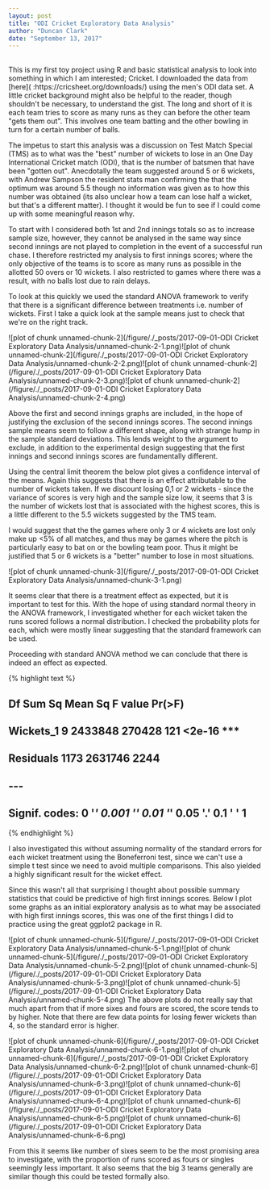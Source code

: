 ```yaml
---
layout: post
title: "ODI Cricket Exploratory Data Analysis"
author: "Duncan Clark"
date: "September 13, 2017"
---
```



<br>
This is my first toy project using R and basic statistical analysis to look into something in which I am interested; Cricket. I downloaded the data from [here]( :https://cricsheet.org/downloads/) using the men's ODI data set. A little cricket background might also be helpful to the reader, though shouldn't be necessary, to understand the gist. The long and short of it is each team tries to score as many runs as they can  before the other team "gets them out". This involves one team batting and the other bowling in turn for a certain number of balls.

The impetus to start this analysis was a discussion on Test Match Special (TMS) as to what was the "best" number of wickets to lose in an One Day International Cricket match (ODI), that is the number of batsmen that have been "gotten out". Anecdotally the team suggested around 5 or 6 wickets, with Andrew Sampson the resident stats man confirming the that the optimum was around 5.5 though no information was given as to how this number was obtained (its also unclear how a team can lose half a wicket, but that's a different matter). I thought it would be fun to see if I could come up with some meaningful reason why.

To start with I considered both 1st and 2nd innings totals so as to increase sample size, however, they cannot be analysed in the same way since second innings are not played to completion in the event of a successful run chase. I therefore restricted my analysis to first innings scores; where the only objective of the teams is to score as many runs as possible in the allotted 50 overs or 10 wickets. I also restricted to games where there was a result, with no balls lost due to rain delays.



To look at this quickly we used the standard ANOVA framework to verify that there is a significant difference between treatments i.e. number of wickets. First I take a quick look at the sample means just to check that we're on the right track.

![plot of chunk unnamed-chunk-2](/figure/./_posts/2017-09-01-ODI Cricket Exploratory Data Analysis/unnamed-chunk-2-1.png)![plot of chunk unnamed-chunk-2](/figure/./_posts/2017-09-01-ODI Cricket Exploratory Data Analysis/unnamed-chunk-2-2.png)![plot of chunk unnamed-chunk-2](/figure/./_posts/2017-09-01-ODI Cricket Exploratory Data Analysis/unnamed-chunk-2-3.png)![plot of chunk unnamed-chunk-2](/figure/./_posts/2017-09-01-ODI Cricket Exploratory Data Analysis/unnamed-chunk-2-4.png)

Above the first and second innings graphs are included, in the hope of justifying the exclusion of the second innings scores. The second innings sample means seem to follow a different shape, along with strange hump in the sample standard deviations. This lends weight to the argument to exclude, in addition to the experimental design suggesting that the first innings and second innings scores are fundamentally different.

Using the central limit theorem the below plot gives a confidence interval of the means. Again this suggests that there is an effect attributable to the number of wickets taken. If we discount losing 0,1 or 2 wickets - since the variance of scores is very high and the sample size low, it seems that 3 is the number of wickets lost that is associated with the highest scores, this is a little different to the 5.5 wickets suggested by the TMS team.

I would suggest that the the games where only 3 or 4 wickets are lost  only make up <5% of all matches, and thus may be games where the pitch is particularly easy to bat on or the bowling team poor. Thus it might be justified that 5 or 6 wickets is a "better" number to lose in most situations.

![plot of chunk unnamed-chunk-3](/figure/./_posts/2017-09-01-ODI Cricket Exploratory Data Analysis/unnamed-chunk-3-1.png)

It seems clear that there is a treatment effect as expected, but it is important to test for this. With the hope of using standard normal theory in the ANOVA framework, I investigated whether for each wicket taken the runs scored follows a normal distribution. I checked the probability plots for each, which were mostly linear suggesting that the standard framework can be used.

Proceeding with standard ANOVA method we can conclude that there is indeed an effect as expected. 


{% highlight text %}
##               Df  Sum Sq Mean Sq F value Pr(>F)    
## Wickets_1      9 2433848  270428     121 <2e-16 ***
## Residuals   1173 2631746    2244                   
## ---
## Signif. codes:  0 '***' 0.001 '**' 0.01 '*' 0.05 '.' 0.1 ' ' 1
{% endhighlight %}

I also investigated this without assuming normality of the standard errors for each wicket treatment using the Boneferroni test, since we can't use a simple t test since we need to avoid multiple comparisons. This also yielded a highly significant result for the wicket effect.

Since this wasn't all that surprising I thought about possible summary statistics that could be predictive of high first innings scores. Below I plot some graphs as an initial exploratory analysis as to what may be associated with high first innings scores, this was one of the first things I did to practice using the great ggplot2 package in R.

![plot of chunk unnamed-chunk-5](/figure/./_posts/2017-09-01-ODI Cricket Exploratory Data Analysis/unnamed-chunk-5-1.png)![plot of chunk unnamed-chunk-5](/figure/./_posts/2017-09-01-ODI Cricket Exploratory Data Analysis/unnamed-chunk-5-2.png)![plot of chunk unnamed-chunk-5](/figure/./_posts/2017-09-01-ODI Cricket Exploratory Data Analysis/unnamed-chunk-5-3.png)![plot of chunk unnamed-chunk-5](/figure/./_posts/2017-09-01-ODI Cricket Exploratory Data Analysis/unnamed-chunk-5-4.png)
The above plots do not really say that much apart from that if more sixes and fours are scored, the score tends to by higher. Note that there are few data points for losing fewer wickets than 4, so the standard error is higher. 


![plot of chunk unnamed-chunk-6](/figure/./_posts/2017-09-01-ODI Cricket Exploratory Data Analysis/unnamed-chunk-6-1.png)![plot of chunk unnamed-chunk-6](/figure/./_posts/2017-09-01-ODI Cricket Exploratory Data Analysis/unnamed-chunk-6-2.png)![plot of chunk unnamed-chunk-6](/figure/./_posts/2017-09-01-ODI Cricket Exploratory Data Analysis/unnamed-chunk-6-3.png)![plot of chunk unnamed-chunk-6](/figure/./_posts/2017-09-01-ODI Cricket Exploratory Data Analysis/unnamed-chunk-6-4.png)![plot of chunk unnamed-chunk-6](/figure/./_posts/2017-09-01-ODI Cricket Exploratory Data Analysis/unnamed-chunk-6-5.png)![plot of chunk unnamed-chunk-6](/figure/./_posts/2017-09-01-ODI Cricket Exploratory Data Analysis/unnamed-chunk-6-6.png)

From this it seems like number of sixes seem to be the most promising area to investigate, with the proportion of runs scored as fours or singles seemingly less important. It also seems that the big 3 teams generally are similar though this could be tested formally also.










